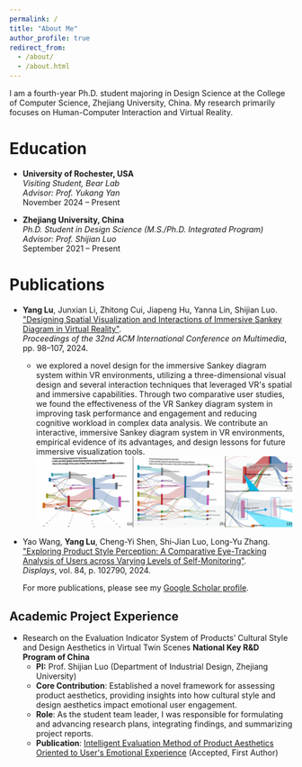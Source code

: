 ```yaml
---
permalink: /
title: "About Me"
author_profile: true
redirect_from: 
  - /about/
  - /about.html
---
```


I am a fourth-year Ph.D. student majoring in Design Science at the College of Computer Science, Zhejiang University, China. My research primarily focuses on Human-Computer Interaction and Virtual Reality.

Education
======
- **University of Rochester, USA**  
  *Visiting Student, Bear Lab*  
  *Advisor: Prof. Yukang Yan*  
  November 2024 – Present

- **Zhejiang University, China**  
  *Ph.D. Student in Design Science (M.S./Ph.D. Integrated Program)*  
  *Advisor: Prof. Shijian Luo*  
  September 2021 – Present

Publications
======
- **Yang Lu**, Junxian Li, Zhitong Cui, Jiapeng Hu, Yanna Lin, Shijian Luo.  
  ["Designing Spatial Visualization and Interactions of Immersive Sankey Diagram in Virtual Reality"](https://dl.acm.org/doi/abs/10.1145/3664647.3681460).  
  *Proceedings of the 32nd ACM International Conference on Multimedia*, pp. 98–107, 2024.  
  - we explored a novel design for the immersive Sankey diagram system within VR environments, utilizing a three-dimensional visual design and several interaction techniques that leveraged VR's spatial and immersive capabilities. Through two comparative user studies, we found the effectiveness of the VR Sankey diagram system in improving task performance and engagement and reducing cognitive workload in complex data analysis. We contribute an interactive, immersive Sankey diagram system in VR environments, empirical evidence of its advantages, and design lessons for future immersive visualization tools.
![Immersive Sankey Diagram in VR](images/finalsystem.png)

- Yao Wang, **Yang Lu**, Cheng-Yi Shen, Shi-Jian Luo, Long-Yu Zhang.  
  ["Exploring Product Style Perception: A Comparative Eye-Tracking Analysis of Users across Varying Levels of Self-Monitoring"](https://www.sciencedirect.com/science/article/pii/S0141938224001549).  
  *Displays*, vol. 84, p. 102790, 2024.
  
  For more publications, please see my [Google Scholar profile](https://scholar.google.com/citations?user=HHzZ_ZoAAAAJ&hl=en&authuser=1).
  
Academic Project Experience
------
- Research on the Evaluation Indicator System of Products’ Cultural Style and Design Aesthetics in Virtual Twin Scenes
**National Key R&D Program of China**      
  - **PI:** Prof. Shijian Luo (Department of Industrial Design, Zhejiang University) 
  - **Core Contribution**: Established a novel framework for assessing product aesthetics, providing insights into how cultural style and design aesthetics impact emotional user engagement.
  - **Role**: As the student team leader, I was responsible for formulating and advancing research plans, integrating findings, and summarizing project reports.
  - **Publication**: [Intelligent Evaluation Method of Product Aesthetics Oriented to
User's Emotional Experience](http://kns.cnki.net/kcms/detail/11.5946.TP.20231108.1141.004.html) (Accepted, First Author)
